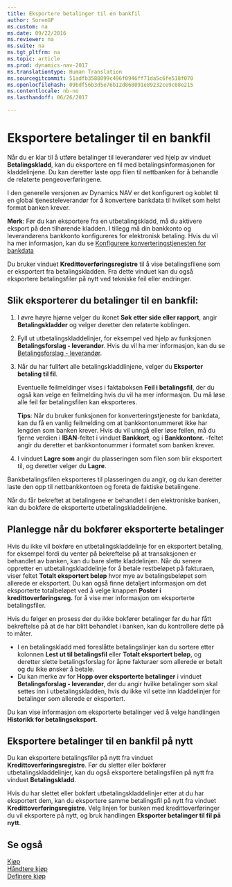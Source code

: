 ```yaml
---
title: Eksportere betalinger til en bankfil
author: SorenGP
ms.custom: na
ms.date: 09/22/2016
ms.reviewer: na
ms.suite: na
ms.tgt_pltfrm: na
ms.topic: article
ms.prod: dynamics-nav-2017
ms.translationtype: Human Translation
ms.sourcegitcommit: 51adfb3588099c496f0946ff71da5c6fe518f070
ms.openlocfilehash: 09bdf56b3d5e76b12d868091e89232ce9c08e215
ms.contentlocale: nb-no
ms.lasthandoff: 06/26/2017

---
```


# <a name="how-to-export-payments-to-a-bank-file"></a>Eksportere betalinger til en bankfil
Når du er klar til å utføre betalinger til leverandører ved hjelp av vinduet **Betalingskladd**, kan du eksportere en fil med betalingsinformasjonen for kladdelinjene. Du kan deretter laste opp filen til nettbanken for å behandle de relaterte pengeoverføringene.

I den generelle versjonen av Dynamics NAV er det konfigurert og koblet til en global tjenesteleverandør for å konvertere bankdata til hvilket som helst format banken krever.

**Merk**: Før du kan eksportere fra en utbetalingskladd, må du aktivere eksport på den tilhørende kladden. I tillegg må din bankkonto og leverandørens bankkonto konfigureres for elektronisk betaling. Hvis du vil ha mer informasjon, kan du se [Konfigurere konverteringstjenesten for bankdata](bank-how-setup-bank-data-conversion-service.md)

Du bruker vinduet **Kredittoverføringsregistre** til å vise betalingsfilene som er eksportert fra betalingskladden. Fra dette vinduet kan du også eksportere betalingsfiler på nytt ved tekniske feil eller endringer.

## <a name="to-export-payments-to-a-bank-file"></a>Slik eksporterer du betalinger til en bankfil:
1. I øvre høyre hjørne velger du ikonet **Søk etter side eller rapport**, angir **Betalingskladder** og velger deretter den relaterte koblingen.
2. Fyll ut utbetalingskladdelinjer, for eksempel ved hjelp av funksjonen **Betalingsforslag - leverandør**. Hvis du vil ha mer informasjon, kan du se [Betalingsforslag - leverandør](payables-how-suggest-vendor-payments.md).  
3. Når du har fullført alle betalingskladdlinjene, velger du **Eksporter betaling til fil**.

    Eventuelle feilmeldinger vises i faktaboksen **Feil i betalingsfil**, der du også kan velge en feilmelding hvis du vil ha mer informasjon. Du må løse alle feil før betalingsfilen kan eksporteres.

    **Tips**: Når du bruker funksjonen for konverteringstjeneste for bankdata, kan du få en vanlig feilmelding om at bankkontonummeret ikke har lengden som banken krever. Hvis du vil unngå eller løse feilen, må du fjerne verdien i **IBAN**-feltet i vinduet **Bankkort**, og i **Bankkontonr.** -feltet angir du deretter et bankkontonummer i formatet som banken krever.
4. I vinduet **Lagre som** angir du plasseringen som filen som blir eksportert til, og deretter velger du **Lagre**.

Bankbetalingsfilen eksporteres til plasseringen du angir, og du kan deretter laste den opp til nettbankkontoen og foreta de faktiske betalingene.

Når du får bekreftet at betalingene er behandlet i den elektroniske banken, kan du bokføre de eksporterte utbetalingskladdelinjene.

## <a name="to-plan-when-to-post-exported-payments"></a>Planlegge når du bokfører eksporterte betalinger
Hvis du ikke vil bokføre en utbetalingskladdelinje for en eksportert betaling, for eksempel fordi du venter på bekreftelse på at transaksjonen er behandlet av banken, kan du bare slette kladdelinjen. Når du senere oppretter en utbetalingskladdelinje for å betale restbeløpet på fakturaen, viser feltet **Totalt eksportert beløp** hvor mye av betalingsbeløpet som allerede er eksportert. Du kan også finne detaljert informasjon om det eksporterte totalbeløpet ved å velge knappen **Poster i kredittoverføringsreg.** for å vise mer informasjon om eksporterte betalingsfiler.

Hvis du følger en prosess der du ikke bokfører betalinger før du har fått bekreftelse på at de har blitt behandlet i banken, kan du kontrollere dette på to måter.

* I en betalingskladd med foreslåtte betalingslinjer kan du sortere etter kolonnen **Lest ut til betalingsfil** eller **Totalt eksportert beløp**, og deretter slette betalingsforslag for åpne fakturaer som allerede er betalt og du ikke ønsker å betale.
* Du kan merke av for **Hopp over eksporterte betalinger** i vinduet **Betalingsforslag - leverandør**, der du angir hvilke betalinger som skal settes inn i utbetalingskladden, hvis du ikke vil sette inn kladdelinjer for betalinger som allerede er eksportert.

Du kan vise informasjon om eksporterte betalinger ved å velge handlingen **Historikk for betalingseksport**.

## <a name="to-re-export-payments-to-a-bank-file"></a>Eksportere betalinger til en bankfil på nytt
Du kan eksportere betalingsfiler på nytt fra vinduet **Kredittoverføringsregistre**. Før du sletter eller bokfører utbetalingskladdelinjer, kan du også eksportere betalingsfilen på nytt fra vinduet **Betalingskladd**.

Hvis du har slettet eller bokført utbetalingskladdelinjer etter at du har eksportert dem, kan du eksportere samme betalingsfil på nytt fra vinduet **Kredittoverføringsregistre**. Velg linjen for bunken med kredittoverføringer du vil eksportere på nytt, og bruk handlingen **Eksporter betalinger til fil på nytt**.

## <a name="see-also"></a>Se også
[Kjøp](payables-manage-payables.md)  
[Håndtere kjøp](purchasing-manage-purchasing.md)  
[Definere kjøp](purchasing-setup-purchasing.md)


